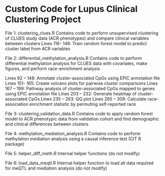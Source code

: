 # Custom Code for Lupus Clinical Clustering Project

File 1: clustering_clues.R
Contains code to perform unsupervised clustering of CLUES study data (ACR phenotypes) and compare clinical variables between clusters
Lines 116- 148: Train random forest model to predict cluster label from ACR variables 

File 2: differential_methylation_analysis.R
Contains code to perform differential methylation analysis for CLUES data with covariates, make figures, and perform race-enrichment analysis

Lines 92 – 148: Annotate cluster-associated CpGs using EPIC annotation file
Lines 151- 165: Create volcano plots for pairwise cluster comparisons
Lines 167 – 199: Pathway analysis of cluster-associated CpGs mapped to genes using EPIC annotation file
Lines 203 – 232: Generate heatmap of cluster-associated CpGs
Lines 235 – 263: QQ plot
Lines 265 – 308: Calculate race-association enrichment statistic by permuting self-reported race

File 3: clustering_validation_data.R
Contains code to apply random forest model to ACR phenotypic data from validation cohort and find demographic and clinical differences between clusters

File 4: methylation_mediation_analysis.R
Contains code to perform methylation mediation analysis using a causal inference test (CIT R package)

File 5: helper_diff_meth.R
Internal helper functions (do not modify)

File 6: load_data_meqtl.R
Internal helper function to load all data required for meQTL and mediation analysis (do not modify)

